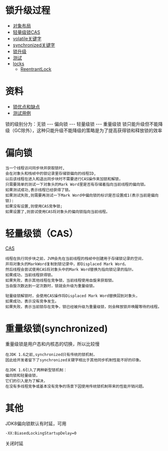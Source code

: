 # 锁升级过程
- [对象布局](./ObjectLayout.md)
- [轻量级锁CAS](./CompareAndSwap.md)
- [volatile关键字](./Volatile.md)
- [synchronized关键字](./Synchronized.md)
- [锁升级](./LockUpgrade.md)
- [测试](../../../test/java/cool/zzy/java/util/concurrent/LockTest.java)
- [locks](../../src/main/java/cool/zzy/source/java/util/concurrent/locks)
    - [ReentrantLock](./ReentrantLock.md)

# 资料
- [锁优点和缺点](../images/concurrent/锁的优点和缺点.png)
- [测试用例](../../../test/java/cool/zzy/java/util/concurrent/ObjectLayoutTest.java)

锁的级别分为：无锁 --- 偏向锁 --- 轻量级锁 --- 重量级锁
锁只能升级但不能降级（GC除外），这种只能升级不能降级的策略是为了提高获得锁和释放锁的效率

# 偏向锁

    当一个线程访问同步块并获取锁时,
    会在对象头和栈帧中的锁记录里存储锁偏向的线程ID,
    以后该线程在进入和退出同步块时不需要进行CAS操作来加锁和解锁，
    只需要简单的测试一下对象头的Mark Word里是否有存储着指向当前线程的偏向锁。
    如果测试成功,表示线程已经获得了锁。
    如果测试失败,则需要再测试一下Mark Word中偏向锁的标识是否设置成1(表示当前是偏向锁):
    如果没有设置,则使用CAS竞争锁;
    如果设置了,则尝试使用CAS将对象头的偏向锁指向当前线程。

# 轻量级锁（CAS）
[CAS](./CompareAndSwap.md)

    线程在执行同步块之前，JVM会先在当前线程的栈帧中创建用于存储锁记录的空间，
    并将对象头的MarkWord复制到锁记录中，即Displaced Mark Word。
    然后线程会尝试使用CAS将对象头中的Mark Word替换为指向锁记录的指针。
    如果成功，当前线程获得锁。
    如果失败，表示其他线程在竞争锁，当前线程使用自旋来获取锁。
    当自旋次数达到一定次数时，锁就会升级为重量级锁。
    
    轻量级锁解锁时，会使用CAS操作将Displaced Mark Word替换回到对象头，
    如果成功，表示没有竞争发生。
    如果失败，表示当前锁存在竞争，锁已经被升级为重量级锁，则会释放锁并唤醒等待的线程。
    
# 重量级锁(synchronized)

重量级锁是用户态和内核态的切换，所以比较慢

    在JDK 1.6之前,synchronized只有传统的锁机制，
    因此给开发者留下了synchronized关键字相比于其他同步机制性能不好的印象。
    
    在JDK 1.6引入了两种新型锁机制：
    偏向锁和轻量级锁，
    它们的引入是为了解决，
    在没有多线程竞争或基本没有竞争的场景下因使用传统锁机制带来的性能开销问题。
    
# 其他

JDK8偏向锁默认有时延，可用
```shell script
-XX:BiasedLockingStartupDelay=0
```
关闭时延
